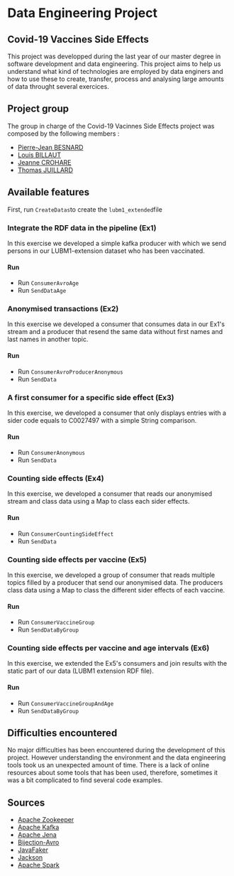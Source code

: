 # Data Engineering Project
## Covid-19 Vaccines Side Effects

This project was developped during the last year of our master degree in software development and data engineering.
This project aims to help us understand what kind of technologies are employed by data enginers and how to use these to create, transfer, process and analysing large amounts of data throught several exercices. 

## Project group
The group in charge of the Covid-19 Vacinnes Side Effects project was composed by the following members :
* [Pierre-Jean BESNARD](https://github.com/PJbesnard)
* [Louis BILLAUT](https://github.com/LouisBillaut)
* [Jeanne CROHARE](https://github.com/jcrohare)
* [Thomas JUILLARD](https://github.com/JUILLARD-Thomas)


## Available features
First, run `CreateDatas`to create the `lubm1_extended`file
### Integrate the RDF data in the pipeline (Ex1)
In this exercise we developed a simple kafka producer with which we send persons in our LUBM1-extension dataset who has been vaccinated. 
#### Run
 - Run `ConsumerAvroAge`
 - Run `SendDataAge`
### Anonymised transactions (Ex2)
In this exercise we developed a consumer that consumes data in our Ex1's stream and a producer that resend the same data without first names and last names in another topic.
#### Run
- Run `ConsumerAvroProducerAnonymous`
- Run `SendData`

### A first consumer for a specific side effect (Ex3)
In this exercise, we developed a consumer that only displays entries with a sider code equals to C0027497 with a simple String comparison. 
#### Run
- Run `ConsumerAnonymous`
- Run `SendData`

### Counting side effects (Ex4)
In this exercise, we developed a consumer that reads our anonymised stream and class data using a Map to class each sider effects.

#### Run
- Run `ConsumerCountingSideEffect`
- Run `SendData`
### Counting side effects per vaccine (Ex5)
In this exercise, we developed a group of consumer that reads multiple topics filled by a producer that send our anonymised data. The producers class data using a Map to class the different sider effects of each vaccine.

#### Run
- Run `ConsumerVaccineGroup`
- Run `SendDataByGroup`
### Counting side effects per vaccine and age intervals (Ex6)
In this exercise, we extended the Ex5's consumers and join results with the static part of our data (LUBM1 extension RDF file).
#### Run
- Run `ConsumerVaccineGroupAndAge`
- Run `SendDataByGroup`


## Difficulties encountered

No major difficulties has been encountered during the development of this project. However understanding the environment and the data engineering tools took us an unexpected amount of time.
There is a lack of online resources about some tools that has been used, therefore, sometimes it was a bit complicated to find several code examples.
## Sources

* [Apache Zookeeper](https://zookeeper.apache.org/)
* [Apache Kafka](https://kafka.apache.org/)
* [Apache Jena](https://jena.apache.org/)
* [Bijection-Avro](https://mvnrepository.com/artifact/com.twitter/bijection-avro)
* [JavaFaker](https://github.com/DiUS/java-faker)
* [Jackson](https://mvnrepository.com/artifact/org.codehaus.jackson)
* [Apache Spark](https://spark.apache.org/)
